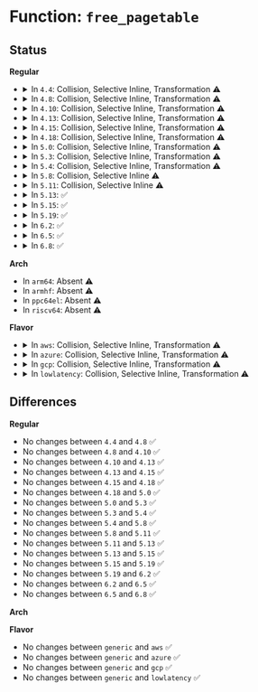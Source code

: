 # Function: <code>free_pagetable</code>

## Status
<b>Regular</b>
<ul>
<li>
<details>
<summary>In <code>4.4</code>: Collision, Selective Inline, Transformation ⚠️</summary>

```c
void free_pagetable(struct page *page, int order);
```

**Collision:** Static-Static Collision

**Inline:** Selective

**Transformation:** True

**Instances:**

```
In arch/x86/mm/init_64.c (ffffffff8181bb2c)
Location: arch/x86/mm/init_64.c:713
Inline: True
Direct callers:
  - arch/x86/mm/init_64.c:remove_pagetable
  - arch/x86/mm/init_64.c:remove_pagetable
  - arch/x86/mm/init_64.c:remove_pagetable
  - arch/x86/mm/init_64.c:remove_pagetable
  - arch/x86/mm/init_64.c:remove_pagetable
  - arch/x86/mm/init_64.c:remove_pagetable
  - arch/x86/mm/init_64.c:remove_pagetable
```
```
In drivers/iommu/amd_iommu.c (ffffffff8152f060)
Location: drivers/iommu/amd_iommu.c:1675
Inline: True
Direct callers:
  - drivers/iommu/amd_iommu.c:amd_iommu_domain_direct_map
  - drivers/iommu/amd_iommu.c:amd_iommu_domain_alloc
```
**Symbols:**

```
ffffffff8181bb2c-ffffffff8181bbe0: free_pagetable (STB_LOCAL)
ffffffff8152f060-ffffffff8152f137: free_pagetable.isra.27 (STB_LOCAL)
```
</details>
</li>
<li>
<details>
<summary>In <code>4.8</code>: Collision, Selective Inline, Transformation ⚠️</summary>

```c
void free_pagetable(struct page *page, int order);
```

**Collision:** Static-Static Collision

**Inline:** Selective

**Transformation:** True

**Instances:**

```
In arch/x86/mm/init_64.c (ffffffff81895d26)
Location: arch/x86/mm/init_64.c:677
Inline: True
Direct callers:
  - arch/x86/mm/init_64.c:remove_pagetable
  - arch/x86/mm/init_64.c:remove_pagetable
  - arch/x86/mm/init_64.c:remove_pagetable
  - arch/x86/mm/init_64.c:remove_pagetable
  - arch/x86/mm/init_64.c:remove_pagetable
  - arch/x86/mm/init_64.c:remove_pagetable
```
```
In drivers/iommu/amd_iommu.c (ffffffff81582c40)
Location: drivers/iommu/amd_iommu.c:1570
Inline: True
Direct callers:
  - drivers/iommu/amd_iommu.c:amd_iommu_domain_direct_map
  - drivers/iommu/amd_iommu.c:amd_iommu_domain_free
  - drivers/iommu/amd_iommu.c:dma_ops_domain_free
```
**Symbols:**

```
ffffffff81895d26-ffffffff81895df5: free_pagetable (STB_LOCAL)
ffffffff81582c40-ffffffff81582d05: free_pagetable.isra.27 (STB_LOCAL)
```
</details>
</li>
<li>
<details>
<summary>In <code>4.10</code>: Collision, Selective Inline, Transformation ⚠️</summary>

```c
void free_pagetable(struct page *page, int order);
```

**Collision:** Static-Static Collision

**Inline:** Selective

**Transformation:** True

**Instances:**

```
In arch/x86/mm/init_64.c (ffffffff818ca446)
Location: arch/x86/mm/init_64.c:667
Inline: True
Direct callers:
  - arch/x86/mm/init_64.c:remove_pagetable
  - arch/x86/mm/init_64.c:remove_pagetable
  - arch/x86/mm/init_64.c:remove_pagetable
  - arch/x86/mm/init_64.c:remove_pagetable
  - arch/x86/mm/init_64.c:remove_pagetable
  - arch/x86/mm/init_64.c:remove_pagetable
```
```
In drivers/iommu/amd_iommu.c (ffffffff815af050)
Location: drivers/iommu/amd_iommu.c:1660
Inline: True
Direct callers:
  - drivers/iommu/amd_iommu.c:amd_iommu_domain_direct_map
  - drivers/iommu/amd_iommu.c:amd_iommu_domain_free
  - drivers/iommu/amd_iommu.c:dma_ops_domain_free
```
**Symbols:**

```
ffffffff818ca446-ffffffff818ca512: free_pagetable (STB_LOCAL)
ffffffff815af050-ffffffff815af115: free_pagetable.isra.26 (STB_LOCAL)
```
</details>
</li>
<li>
<details>
<summary>In <code>4.13</code>: Collision, Selective Inline, Transformation ⚠️</summary>

```c
void free_pagetable(struct page *page, int order);
```

**Collision:** Static-Static Collision

**Inline:** Selective

**Transformation:** True

**Instances:**

```
In arch/x86/mm/init_64.c (ffffffff819019c5)
Location: arch/x86/mm/init_64.c:795
Inline: True
Direct callers:
  - arch/x86/mm/init_64.c:remove_pud_table
  - arch/x86/mm/init_64.c:remove_pud_table
  - arch/x86/mm/init_64.c:remove_pud_table
  - arch/x86/mm/init_64.c:remove_pud_table
  - arch/x86/mm/init_64.c:remove_pud_table
  - arch/x86/mm/init_64.c:remove_pud_table
```
```
In drivers/iommu/amd_iommu.c (ffffffff815c4d80)
Location: drivers/iommu/amd_iommu.c:1719
Inline: True
Direct callers:
  - drivers/iommu/amd_iommu.c:amd_iommu_domain_direct_map
  - drivers/iommu/amd_iommu.c:amd_iommu_domain_free
```
**Symbols:**

```
ffffffff819019c5-ffffffff81901a8c: free_pagetable (STB_LOCAL)
ffffffff815c4d80-ffffffff815c4e46: free_pagetable.isra.28 (STB_LOCAL)
```
</details>
</li>
<li>
<details>
<summary>In <code>4.15</code>: Collision, Selective Inline, Transformation ⚠️</summary>

```c
void free_pagetable(struct page *page, int order);
```

**Collision:** Static-Static Collision

**Inline:** Selective

**Transformation:** True

**Instances:**

```
In arch/x86/mm/init_64.c (ffffffff8198b9f5)
Location: arch/x86/mm/init_64.c:803
Inline: True
Direct callers:
  - arch/x86/mm/init_64.c:remove_pud_table
  - arch/x86/mm/init_64.c:remove_pud_table
  - arch/x86/mm/init_64.c:remove_pud_table
  - arch/x86/mm/init_64.c:remove_pud_table
  - arch/x86/mm/init_64.c:remove_pud_table
  - arch/x86/mm/init_64.c:remove_pud_table
```
```
In drivers/iommu/amd_iommu.c (ffffffff8162bb50)
Location: drivers/iommu/amd_iommu.c:1661
Inline: True
Direct callers:
  - drivers/iommu/amd_iommu.c:amd_iommu_domain_direct_map
  - drivers/iommu/amd_iommu.c:amd_iommu_domain_free
```
**Symbols:**

```
ffffffff8198b9f5-ffffffff8198babc: free_pagetable (STB_LOCAL)
ffffffff8162bb50-ffffffff8162bc27: free_pagetable.isra.26 (STB_LOCAL)
```
</details>
</li>
<li>
<details>
<summary>In <code>4.18</code>: Collision, Selective Inline, Transformation ⚠️</summary>

```c
void free_pagetable(struct page *page, int order);
```

**Collision:** Static-Static Collision

**Inline:** Selective

**Transformation:** True

**Instances:**

```
In arch/x86/mm/init_64.c (ffffffff819e8307)
Location: arch/x86/mm/init_64.c:814
Inline: False
Direct callers:
  - arch/x86/mm/init_64.c:remove_pagetable
  - arch/x86/mm/init_64.c:remove_pagetable
  - arch/x86/mm/init_64.c:remove_pagetable
  - arch/x86/mm/init_64.c:remove_pagetable
  - arch/x86/mm/init_64.c:remove_pagetable
  - arch/x86/mm/init_64.c:remove_pagetable
  - arch/x86/mm/init_64.c:remove_pagetable
```
```
In drivers/iommu/amd_iommu.c (ffffffff816667b0)
Location: drivers/iommu/amd_iommu.c:1664
Inline: True
Direct callers:
  - drivers/iommu/amd_iommu.c:amd_iommu_domain_direct_map
  - drivers/iommu/amd_iommu.c:amd_iommu_domain_free
```
**Symbols:**

```
ffffffff819e8307-ffffffff819e83ab: free_pagetable (STB_LOCAL)
ffffffff816667b0-ffffffff81666887: free_pagetable.isra.29 (STB_LOCAL)
```
</details>
</li>
<li>
<details>
<summary>In <code>5.0</code>: Collision, Selective Inline, Transformation ⚠️</summary>

```c
void free_pagetable(struct page *page, int order);
```

**Collision:** Static-Static Collision

**Inline:** Selective

**Transformation:** True

**Instances:**

```
In arch/x86/mm/init_64.c (ffffffff81a238f7)
Location: arch/x86/mm/init_64.c:807
Inline: False
Direct callers:
  - arch/x86/mm/init_64.c:remove_pagetable
  - arch/x86/mm/init_64.c:remove_pagetable
  - arch/x86/mm/init_64.c:remove_pagetable
  - arch/x86/mm/init_64.c:remove_pagetable
  - arch/x86/mm/init_64.c:remove_pagetable
  - arch/x86/mm/init_64.c:remove_pagetable
  - arch/x86/mm/init_64.c:remove_pagetable
```
```
In drivers/iommu/amd_iommu.c (ffffffff81685080)
Location: drivers/iommu/amd_iommu.c:1411
Inline: True
Direct callers:
  - drivers/iommu/amd_iommu.c:amd_iommu_domain_direct_map
  - drivers/iommu/amd_iommu.c:amd_iommu_domain_free
```
**Symbols:**

```
ffffffff81a238f7-ffffffff81a2399b: free_pagetable (STB_LOCAL)
ffffffff81685080-ffffffff816850a7: free_pagetable.isra.32 (STB_LOCAL)
```
</details>
</li>
<li>
<details>
<summary>In <code>5.3</code>: Collision, Selective Inline, Transformation ⚠️</summary>

```c
void free_pagetable(struct page *page, int order);
```

**Collision:** Static-Static Collision

**Inline:** Selective

**Transformation:** True

**Instances:**

```
In arch/x86/mm/init_64.c (ffffffff81a93c25)
Location: arch/x86/mm/init_64.c:874
Inline: False
Direct callers:
  - arch/x86/mm/init_64.c:remove_pagetable
  - arch/x86/mm/init_64.c:remove_pagetable
  - arch/x86/mm/init_64.c:remove_pmd_table
  - arch/x86/mm/init_64.c:remove_pmd_table
  - arch/x86/mm/init_64.c:remove_pmd_table
  - arch/x86/mm/init_64.c:remove_pmd_table
  - arch/x86/mm/init_64.c:remove_pmd_table
```
```
In drivers/iommu/amd_iommu.c (ffffffff816bc590)
Location: drivers/iommu/amd_iommu.c:1420
Inline: True
Direct callers:
  - drivers/iommu/amd_iommu.c:amd_iommu_domain_direct_map
  - drivers/iommu/amd_iommu.c:amd_iommu_domain_free
```
**Symbols:**

```
ffffffff81a93c25-ffffffff81a93cc9: free_pagetable (STB_LOCAL)
ffffffff816bc590-ffffffff816bc5b9: free_pagetable.isra.0 (STB_LOCAL)
```
</details>
</li>
<li>
<details>
<summary>In <code>5.4</code>: Collision, Selective Inline, Transformation ⚠️</summary>

```c
void free_pagetable(struct page *page, int order);
```

**Collision:** Static-Static Collision

**Inline:** Selective

**Transformation:** True

**Instances:**

```
In arch/x86/mm/init_64.c (ffffffff81acb505)
Location: arch/x86/mm/init_64.c:874
Inline: False
Direct callers:
  - arch/x86/mm/init_64.c:remove_pagetable
  - arch/x86/mm/init_64.c:remove_pagetable
  - arch/x86/mm/init_64.c:remove_pmd_table
  - arch/x86/mm/init_64.c:remove_pmd_table
  - arch/x86/mm/init_64.c:remove_pmd_table
  - arch/x86/mm/init_64.c:remove_pmd_table
  - arch/x86/mm/init_64.c:remove_pmd_table
```
```
In drivers/iommu/amd_iommu.c (ffffffff816df4f0)
Location: drivers/iommu/amd_iommu.c:1446
Inline: True
Direct callers:
  - drivers/iommu/amd_iommu.c:amd_iommu_domain_direct_map
  - drivers/iommu/amd_iommu.c:amd_iommu_domain_free
```
**Symbols:**

```
ffffffff81acb505-ffffffff81acb5a9: free_pagetable (STB_LOCAL)
ffffffff816df4f0-ffffffff816df51a: free_pagetable.isra.0 (STB_LOCAL)
```
</details>
</li>
<li>
<details>
<summary>In <code>5.8</code>: Collision, Selective Inline ⚠️</summary>

```c
void free_pagetable(struct page *page, int order);
```

**Collision:** Static-Static Collision

**Inline:** Selective

**Transformation:** False

**Instances:**

```
In arch/x86/mm/init_64.c (ffffffff81bc3a0b)
Location: arch/x86/mm/init_64.c:882
Inline: False
Direct callers:
  - arch/x86/mm/init_64.c:remove_pud_table
  - arch/x86/mm/init_64.c:remove_pud_table
  - arch/x86/mm/init_64.c:remove_pmd_table
  - arch/x86/mm/init_64.c:remove_pte_table
  - arch/x86/mm/init_64.c:remove_pte_table
  - arch/x86/mm/init_64.c:free_pud_table
  - arch/x86/mm/init_64.c:free_hugepage_table
```
```
In drivers/iommu/amd/iommu.c (ffffffff81799c40)
Location: drivers/iommu/amd/iommu.c:1384
Inline: True
Direct callers:
  - drivers/iommu/amd/iommu.c:amd_iommu_domain_direct_map
  - drivers/iommu/amd/iommu.c:protection_domain_free
```
**Symbols:**

```
ffffffff81bc3a0b-ffffffff81bc3aad: free_pagetable (STB_LOCAL)
ffffffff81799c40-ffffffff81799c9a: free_pagetable (STB_LOCAL)
```
</details>
</li>
<li>
<details>
<summary>In <code>5.11</code>: Collision, Selective Inline ⚠️</summary>

```c
void free_pagetable(struct page *page, int order);
```

**Collision:** Static-Static Collision

**Inline:** Selective

**Transformation:** False

**Instances:**

```
In arch/x86/mm/init_64.c (ffffffff81c3c93b)
Location: arch/x86/mm/init_64.c:876
Inline: False
Direct callers:
  - arch/x86/mm/init_64.c:remove_pud_table
  - arch/x86/mm/init_64.c:remove_pud_table
  - arch/x86/mm/init_64.c:remove_pmd_table
  - arch/x86/mm/init_64.c:remove_pte_table
  - arch/x86/mm/init_64.c:remove_pte_table
  - arch/x86/mm/init_64.c:free_pud_table
  - arch/x86/mm/init_64.c:free_hugepage_table
```
```
In drivers/iommu/amd/iommu.c (ffffffff817a8370)
Location: drivers/iommu/amd/iommu.c:1474
Inline: True
Direct callers:
  - drivers/iommu/amd/iommu.c:amd_iommu_domain_direct_map
  - drivers/iommu/amd/iommu.c:protection_domain_free
```
**Symbols:**

```
ffffffff81c3c93b-ffffffff81c3c9d8: free_pagetable (STB_LOCAL)
ffffffff817a8370-ffffffff817a83ca: free_pagetable (STB_LOCAL)
```
</details>
</li>
<li>
<details>
<summary>In <code>5.13</code>: ✅</summary>

```c
void free_pagetable(struct page *page, int order);
```

**Collision:** Unique Static

**Inline:** No

**Transformation:** False

**Instances:**

```
In arch/x86/mm/init_64.c (ffffffff81c2ee17)
Location: arch/x86/mm/init_64.c:974
Inline: False
Direct callers:
  - arch/x86/mm/init_64.c:remove_p4d_table
  - arch/x86/mm/init_64.c:remove_pud_table
  - arch/x86/mm/init_64.c:remove_pmd_table
  - arch/x86/mm/init_64.c:remove_pmd_table
  - arch/x86/mm/init_64.c:free_hugepage_table
```
**Symbols:**

```
ffffffff81c2ee17-ffffffff81c2eeb4: free_pagetable (STB_LOCAL)
```
</details>
</li>
<li>
<details>
<summary>In <code>5.15</code>: ✅</summary>

```c
void free_pagetable(struct page *page, int order);
```

**Collision:** Unique Static

**Inline:** No

**Transformation:** False

**Instances:**

```
In arch/x86/mm/init_64.c (ffffffff81d4d518)
Location: arch/x86/mm/init_64.c:975
Inline: False
Direct callers:
  - arch/x86/mm/init_64.c:remove_p4d_table
  - arch/x86/mm/init_64.c:remove_pud_table
  - arch/x86/mm/init_64.c:remove_pmd_table
  - arch/x86/mm/init_64.c:remove_pmd_table
  - arch/x86/mm/init_64.c:free_hugepage_table
```
**Symbols:**

```
ffffffff81d4d518-ffffffff81d4d5b5: free_pagetable (STB_LOCAL)
```
</details>
</li>
<li>
<details>
<summary>In <code>5.19</code>: ✅</summary>

```c
void free_pagetable(struct page *page, int order);
```

**Collision:** Unique Static

**Inline:** No

**Transformation:** False

**Instances:**

```
In arch/x86/mm/init_64.c (ffffffff81f1d222)
Location: arch/x86/mm/init_64.c:975
Inline: False
Direct callers:
  - arch/x86/mm/init_64.c:remove_p4d_table
  - arch/x86/mm/init_64.c:remove_pud_table
  - arch/x86/mm/init_64.c:remove_pmd_table
  - arch/x86/mm/init_64.c:remove_pmd_table
  - arch/x86/mm/init_64.c:free_hugepage_table
```
**Symbols:**

```
ffffffff81f1d222-ffffffff81f1d2cb: free_pagetable (STB_LOCAL)
```
</details>
</li>
<li>
<details>
<summary>In <code>6.2</code>: ✅</summary>

```c
void free_pagetable(struct page *page, int order);
```

**Collision:** Unique Static

**Inline:** No

**Transformation:** False

**Instances:**

```
In arch/x86/mm/init_64.c (ffffffff820c5390)
Location: arch/x86/mm/init_64.c:976
Inline: False
Direct callers:
  - arch/x86/mm/init_64.c:remove_p4d_table
  - arch/x86/mm/init_64.c:remove_pud_table
  - arch/x86/mm/init_64.c:remove_pmd_table
  - arch/x86/mm/init_64.c:remove_pmd_table
  - arch/x86/mm/init_64.c:remove_pmd_table
  - arch/x86/mm/init_64.c:remove_pmd_table
```
**Symbols:**

```
ffffffff820c5390-ffffffff820c5467: free_pagetable (STB_LOCAL)
```
</details>
</li>
<li>
<details>
<summary>In <code>6.5</code>: ✅</summary>

```c
void free_pagetable(struct page *page, int order);
```

**Collision:** Unique Static

**Inline:** No

**Transformation:** False

**Instances:**

```
In arch/x86/mm/init_64.c (ffffffff821493f0)
Location: arch/x86/mm/init_64.c:976
Inline: False
Direct callers:
  - arch/x86/mm/init_64.c:remove_p4d_table
  - arch/x86/mm/init_64.c:remove_pud_table
  - arch/x86/mm/init_64.c:remove_pmd_table
  - arch/x86/mm/init_64.c:remove_pmd_table
  - arch/x86/mm/init_64.c:remove_pmd_table
  - arch/x86/mm/init_64.c:remove_pmd_table
```
**Symbols:**

```
ffffffff821493f0-ffffffff821494c7: free_pagetable (STB_LOCAL)
```
</details>
</li>
<li>
<details>
<summary>In <code>6.8</code>: ✅</summary>

```c
void free_pagetable(struct page *page, int order);
```

**Collision:** Unique Static

**Inline:** No

**Transformation:** False

**Instances:**

```
In arch/x86/mm/init_64.c (ffffffff8222beb0)
Location: arch/x86/mm/init_64.c:976
Inline: False
Direct callers:
  - arch/x86/mm/init_64.c:remove_p4d_table
  - arch/x86/mm/init_64.c:remove_pud_table
  - arch/x86/mm/init_64.c:remove_pmd_table
  - arch/x86/mm/init_64.c:remove_pmd_table
  - arch/x86/mm/init_64.c:remove_pmd_table
  - arch/x86/mm/init_64.c:remove_pmd_table
```
**Symbols:**

```
ffffffff8222beb0-ffffffff8222bf87: free_pagetable (STB_LOCAL)
```
</details>
</li>
</ul>
<b>Arch</b>
<ul>
<li>
In <code>arm64</code>: Absent ⚠️
</li>
<li>
In <code>armhf</code>: Absent ⚠️
</li>
<li>
In <code>ppc64el</code>: Absent ⚠️
</li>
<li>
In <code>riscv64</code>: Absent ⚠️
</li>
</ul>
<b>Flavor</b>
<ul>
<li>
<details>
<summary>In <code>aws</code>: Collision, Selective Inline, Transformation ⚠️</summary>

```c
void free_pagetable(struct page *page, int order);
```

**Collision:** Static-Static Collision

**Inline:** Selective

**Transformation:** True

**Instances:**

```
In arch/x86/mm/init_64.c (ffffffff81a6a375)
Location: arch/x86/mm/init_64.c:874
Inline: False
Direct callers:
  - arch/x86/mm/init_64.c:remove_pagetable
  - arch/x86/mm/init_64.c:remove_pagetable
  - arch/x86/mm/init_64.c:remove_pmd_table
  - arch/x86/mm/init_64.c:remove_pmd_table
  - arch/x86/mm/init_64.c:remove_pmd_table
  - arch/x86/mm/init_64.c:remove_pmd_table
  - arch/x86/mm/init_64.c:remove_pmd_table
```
```
In drivers/iommu/amd_iommu.c (ffffffff816a4f40)
Location: drivers/iommu/amd_iommu.c:1446
Inline: True
Direct callers:
  - drivers/iommu/amd_iommu.c:amd_iommu_domain_direct_map
  - drivers/iommu/amd_iommu.c:amd_iommu_domain_free
```
**Symbols:**

```
ffffffff81a6a375-ffffffff81a6a419: free_pagetable (STB_LOCAL)
ffffffff816a4f40-ffffffff816a4f6a: free_pagetable.isra.0 (STB_LOCAL)
```
</details>
</li>
<li>
<details>
<summary>In <code>azure</code>: Collision, Selective Inline, Transformation ⚠️</summary>

```c
void free_pagetable(struct page *page, int order);
```

**Collision:** Static-Static Collision

**Inline:** Selective

**Transformation:** True

**Instances:**

```
In arch/x86/mm/init_64.c (ffffffff81a26837)
Location: arch/x86/mm/init_64.c:874
Inline: False
Direct callers:
  - arch/x86/mm/init_64.c:remove_pagetable
  - arch/x86/mm/init_64.c:remove_pagetable
  - arch/x86/mm/init_64.c:remove_pmd_table
  - arch/x86/mm/init_64.c:remove_pmd_table
  - arch/x86/mm/init_64.c:remove_pmd_table
  - arch/x86/mm/init_64.c:remove_pmd_table
  - arch/x86/mm/init_64.c:remove_pmd_table
```
```
In drivers/iommu/amd_iommu.c (ffffffff81682930)
Location: drivers/iommu/amd_iommu.c:1446
Inline: True
Direct callers:
  - drivers/iommu/amd_iommu.c:amd_iommu_domain_direct_map
  - drivers/iommu/amd_iommu.c:amd_iommu_domain_free
```
**Symbols:**

```
ffffffff81a26837-ffffffff81a268db: free_pagetable (STB_LOCAL)
ffffffff81682930-ffffffff8168295a: free_pagetable.isra.0 (STB_LOCAL)
```
</details>
</li>
<li>
<details>
<summary>In <code>gcp</code>: Collision, Selective Inline, Transformation ⚠️</summary>

```c
void free_pagetable(struct page *page, int order);
```

**Collision:** Static-Static Collision

**Inline:** Selective

**Transformation:** True

**Instances:**

```
In arch/x86/mm/init_64.c (ffffffff81ad6785)
Location: arch/x86/mm/init_64.c:874
Inline: False
Direct callers:
  - arch/x86/mm/init_64.c:remove_pagetable
  - arch/x86/mm/init_64.c:remove_pagetable
  - arch/x86/mm/init_64.c:remove_pmd_table
  - arch/x86/mm/init_64.c:remove_pmd_table
  - arch/x86/mm/init_64.c:remove_pmd_table
  - arch/x86/mm/init_64.c:remove_pmd_table
  - arch/x86/mm/init_64.c:remove_pmd_table
```
```
In drivers/iommu/amd_iommu.c (ffffffff816d31b0)
Location: drivers/iommu/amd_iommu.c:1446
Inline: True
Direct callers:
  - drivers/iommu/amd_iommu.c:amd_iommu_domain_direct_map
  - drivers/iommu/amd_iommu.c:amd_iommu_domain_free
```
**Symbols:**

```
ffffffff81ad6785-ffffffff81ad6829: free_pagetable (STB_LOCAL)
ffffffff816d31b0-ffffffff816d31da: free_pagetable.isra.0 (STB_LOCAL)
```
</details>
</li>
<li>
<details>
<summary>In <code>lowlatency</code>: Collision, Selective Inline, Transformation ⚠️</summary>

```c
void free_pagetable(struct page *page, int order);
```

**Collision:** Static-Static Collision

**Inline:** Selective

**Transformation:** True

**Instances:**

```
In arch/x86/mm/init_64.c (ffffffff81ae2c45)
Location: arch/x86/mm/init_64.c:874
Inline: False
Direct callers:
  - arch/x86/mm/init_64.c:remove_pagetable
  - arch/x86/mm/init_64.c:remove_pagetable
  - arch/x86/mm/init_64.c:remove_pmd_table
  - arch/x86/mm/init_64.c:remove_pmd_table
  - arch/x86/mm/init_64.c:remove_pmd_table
  - arch/x86/mm/init_64.c:remove_pmd_table
  - arch/x86/mm/init_64.c:remove_pmd_table
```
```
In drivers/iommu/amd_iommu.c (ffffffff816ed850)
Location: drivers/iommu/amd_iommu.c:1446
Inline: True
Direct callers:
  - drivers/iommu/amd_iommu.c:amd_iommu_domain_direct_map
  - drivers/iommu/amd_iommu.c:amd_iommu_domain_free
```
**Symbols:**

```
ffffffff81ae2c45-ffffffff81ae2ce9: free_pagetable (STB_LOCAL)
ffffffff816ed850-ffffffff816ed87a: free_pagetable.isra.0 (STB_LOCAL)
```
</details>
</li>
</ul>

## Differences
<b>Regular</b>
<ul>
<li>
No changes between <code>4.4</code> and <code>4.8</code> ✅
</li>
<li>
No changes between <code>4.8</code> and <code>4.10</code> ✅
</li>
<li>
No changes between <code>4.10</code> and <code>4.13</code> ✅
</li>
<li>
No changes between <code>4.13</code> and <code>4.15</code> ✅
</li>
<li>
No changes between <code>4.15</code> and <code>4.18</code> ✅
</li>
<li>
No changes between <code>4.18</code> and <code>5.0</code> ✅
</li>
<li>
No changes between <code>5.0</code> and <code>5.3</code> ✅
</li>
<li>
No changes between <code>5.3</code> and <code>5.4</code> ✅
</li>
<li>
No changes between <code>5.4</code> and <code>5.8</code> ✅
</li>
<li>
No changes between <code>5.8</code> and <code>5.11</code> ✅
</li>
<li>
No changes between <code>5.11</code> and <code>5.13</code> ✅
</li>
<li>
No changes between <code>5.13</code> and <code>5.15</code> ✅
</li>
<li>
No changes between <code>5.15</code> and <code>5.19</code> ✅
</li>
<li>
No changes between <code>5.19</code> and <code>6.2</code> ✅
</li>
<li>
No changes between <code>6.2</code> and <code>6.5</code> ✅
</li>
<li>
No changes between <code>6.5</code> and <code>6.8</code> ✅
</li>
</ul>
<b>Arch</b>
<ul>
</ul>
<b>Flavor</b>
<ul>
<li>
No changes between <code>generic</code> and <code>aws</code> ✅
</li>
<li>
No changes between <code>generic</code> and <code>azure</code> ✅
</li>
<li>
No changes between <code>generic</code> and <code>gcp</code> ✅
</li>
<li>
No changes between <code>generic</code> and <code>lowlatency</code> ✅
</li>
</ul>
